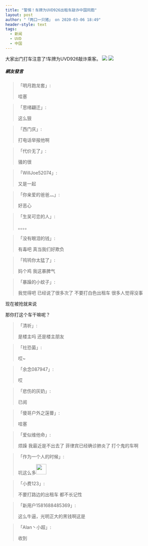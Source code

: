 ```yaml
---
title: "警惕！车牌为UVD926出租车敲诈中国同胞"
layout: post
author: "「两口一只猪」 on 2020-03-06 18:49"
header-style: text
tags:
  - 新闻
  - UVD
  - 中国
---
```


大家出门打车注意了!车牌为UVD926敲诈乘客。
<img src="http://images.feileyuan.com/images/ueditor/2020030618450000061574.jpg"><input type="hidden" value="菲乐园提供">
<img src="http://images.feileyuan.com/images/ueditor/2020030618450000132491.jpg">

##### 網友發言 
> 「明月跑龙套」:
> <p>哇塞</p>

> 「思绪翩迁」:
> <p>这么狠</p>

> 「西门庆」:
> <p>打电话举报他啊</p>


> 「代价无了」:
> <p>骚的很</p>

> 「WillJoe52074」:
> <p>又是一起</p>

> 「你亲爱的爸爸灬」:
> <p>好恶心</p>

> 「生吴可恋的人」:
> <p>。。。。</p>

> 「没有眼泪的钱」:
> <p>有毒吧 真当我们好欺负</p>

> 「鸨鸨你太猛了」:
> <p>妈个鸡 我这暴脾气</p>

> 「暴躁的小蚊子」:
> <p>我觉得吧 已经说了很多次了 不要打白色出租车 很多人觉得没事</p>
<p>现在被抢就来说</p>
<p>那你打这个车干嘛呢？</p>

> 「清祈」:
> <p>是楼主吗 还是楼主朋友</p>

> 「社恐菌」:
> <p>哎~</p>

> 「余念087947」:
> <p>哎</p>

> 「悲伤的灰奶」:
> <p>已阅</p>

> 「傻哥户外之蒾瞢」:
> <p>哇塞</p>

> 「爱似维他命」:
> <p>烦躁 我最近是不出去了 菲律宾已经确诊肺炎了 打个鬼的车啊</p>

> 「作为一个人的时候」:
> <p>坑这么多<img src="http://images.feileyuan.com/images/ueditor/dialogs/emotion/images/default/df_006.gif" width="32" height="32"></p>

> 「小费123」:
> <p>不要打路边的出租车 都不长记性</p>

> 「新用户1581688485369」:
> <p>这么牛逼，光明正大的黑钱啊这是</p>

> 「Alan丶小超」:
> <p>收到</p>



